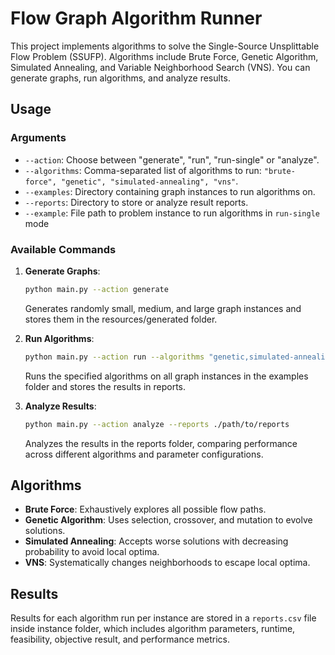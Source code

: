 # Flow Graph Algorithm Runner

This project implements algorithms to solve the Single-Source Unsplittable Flow Problem (SSUFP). Algorithms include Brute Force, Genetic Algorithm, Simulated Annealing, and Variable Neighborhood Search (VNS). You can generate graphs, run algorithms, and analyze results.

## Usage

### Arguments
- `--action`: Choose between "generate", "run",  "run-single" or "analyze".
- `--algorithms`: Comma-separated list of algorithms to run: `"brute-force", "genetic", "simulated-annealing", "vns"`.
- `--examples`: Directory containing graph instances to run algorithms on.
- `--reports`: Directory to store or analyze result reports.
- `--example`: File path to problem instance to run algorithms in `run-single` mode

### Available Commands
1. **Generate Graphs**:
   ```bash
   python main.py --action generate
   ```
   Generates randomly small, medium, and large graph instances and stores them in the resources/generated folder.

2. **Run Algorithms**:
   ```bash
   python main.py --action run --algorithms "genetic,simulated-annealing" --examples ./resources/generated
   ```
   Runs the specified algorithms on all graph instances in the examples folder and stores the results in reports.

2. **Analyze Results**:
   ```bash
   python main.py --action analyze --reports ./path/to/reports
   ```
   Analyzes the results in the reports folder, comparing performance across different algorithms and parameter configurations.

## Algorithms

- **Brute Force**: Exhaustively explores all possible flow paths.
- **Genetic Algorithm**: Uses selection, crossover, and mutation to evolve solutions.
- **Simulated Annealing**: Accepts worse solutions with decreasing probability to avoid local optima.
- **VNS**: Systematically changes neighborhoods to escape local optima.

## Results

Results for each algorithm run per instance are stored in a `reports.csv` file inside instance folder, which includes algorithm parameters, runtime, feasibility, objective result, and performance metrics.
